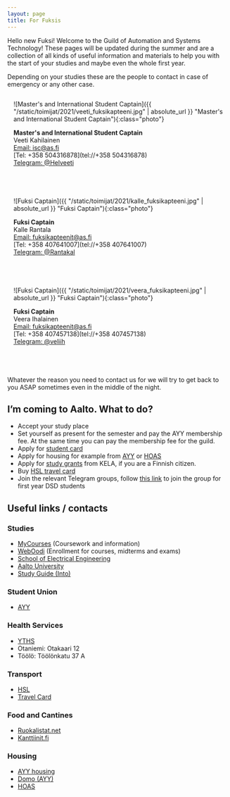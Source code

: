 ```yaml
---
layout: page
title: For Fuksis
---
```


<style>
    #phopas_wrapper {
        position: relative;
        overflow: hidden;
        padding-top: 60%;
    }

    #phopas_frame {
        position: absolute;
        top: 0;
        left: 0;
        width: 100%;
        height: 100%;
        border: 0;
    }

    .photo {
        width: 200px;
        height: 200px;
        border-radius: 50%;
    }

    .person {
        display: inline-block;
        flex-grow: 1;
        flex-shrink: 1;
        margin: 0 0 3em 0;
        padding: 0 1em 0 1em;
    }

</style>

Hello new Fuksi! Welcome to the Guild of Automation and Systems Technology! These pages will be updated during the summer and are a collection of all kinds of useful information and materials to help you with the start of your studies and maybe even the whole first year.

Depending on your studies these are the people to contact in case of emergency or any other case.

<div class="contact-container">

<div class="person" markdown="1">

![Master's and International Student Captain]({{ "/static/toimijat/2021/veeti_fuksikapteeni.jpg" | absolute_url }} "Master's and International Student Captain"){:class="photo"}

**Master's and International Student Captain**<br>
Veeti Kahilainen<br>
[Email: isc@as.fi](mailto:isc@REMOVEas.fi)<br>
[Tel: +358 504316878](tel://+358 504316878)<br>
[Telegram: @Helveeti](https://telegram.me/Helveeti)

</div>

<div class="person" markdown="1">

![Fuksi Captain]({{ "/static/toimijat/2021/kalle_fuksikapteeni.jpg" | absolute_url }} "Fuksi Captain"){:class="photo"}

**Fuksi Captain**<br>
Kalle Rantala<br>
[Email: fuksikapteenit@as.fi](mailto:fuksikapteenit@POISTAas.fi)<br>
[Tel: +358 407641007](tel://+358 407641007)<br>
[Telegram: @Rantakal](https://telegram.me/Rantakal)

</div>

<div class="person" markdown="1">

![Fuksi Captain]({{ "/static/toimijat/2021/veera_fuksikapteeni.jpg" | absolute_url }} "Fuksi Captain"){:class="photo"}

**Fuksi Captain**<br>
Veera Ihalainen<br>
[Email: fuksikapteenit@as.fi](mailto:fuksikapteenit@POISTAas.fi)<br>
[Tel: +358 407457138](tel://+358 407457138)<br>
[Telegram: @veliih](https://telegram.me/veliih)

</div>

</div>

Whatever the reason you need to contact us for we will try to get back to you ASAP sometimes even in the middle of the night.

## I’m coming to Aalto. What to do?

* Accept your study place
* Set yourself as present for the semester and pay the AYY membership fee. At the same time you can pay the membership fee for the guild.
* Apply for [student card](https://www.frank.fi/en/studentcard/)
* Apply for housing for example from [AYY](https://domo.ayy.fi/en) or [HOAS](https://www.hoas.fi/en)
* Apply for [study grants](https://www.kela.fi/web/en/financial-aid-for-students-study-grant) from KELA, if you are a Finnish citizen.
* Buy [HSL travel card](https://www.hsl.fi/en/information/hsl-card)
* Join the relevant Telegram groups, follow [this link](https://bit.ly/DSDfuksis21) to join the group for first year DSD students


## Useful links / contacts

### Studies

* [MyCourses](https://mycourses.aalto.fi/) (Coursework and information)
* [WebOodi](https://oodi.aalto.fi) (Enrollment for courses, midterms and exams)
* [School of Electrical Engineering](https://www.aalto.fi/en/school-of-electrical-engineering)
* [Aalto University](https://www.aalto.fi)
* [Study Guide (Into)](https://into.aalto.fi/display/en/Homepage)

### Student Union

* [AYY](https://www.ayy.fi/en)

### Health Services

* [YTHS](https://www.yths.fi/en)
* Otaniemi: Otakaari 12
* Töölö: Töölönkatu 37 A

### Transport

* [HSL](https://www.hsl.fi/en)
* [Travel Card](https://www.hsl.fi/en/information/hsl-card)

### Food and Cantines

* [Ruokalistat.net](http://ruokalistat.net)
* [Kanttiinit.fi](https://kanttiinit.fi)

### Housing

* [AYY housing](https://www.ayy.fi/en/housing)
* [Domo (AYY)](https://domo.ayy.fi/en)
* [HOAS](https://www.hoas.fi/en)
